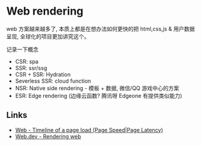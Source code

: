 # Web rendering

web 方案越来越多了, 本质上都是在想办法如何更快的把 html,css,js & 用户数据呈现, 全球化的项目更加讲究这个。

记录一下概念

- CSR: spa
- SSR: ssr/ssg
- CSR + SSR: Hydration
- Severless SSR: cloud function
- NSR: Native side rendering - 模板 + 数据, 微信/QQ 游戏中心的方案
- ESR: Edge rendering (边缘云函数? 腾讯呀 Edgeone 有提供类似能力)

## Links

- [Web - Timeline of a page load (Page Speed|Page Latency)](https://datacadamia.com/web/browser/page_load)
- [Web.dev - Rendering web](https://web.dev/articles/rendering-on-the-web?hl=zh-cn)

